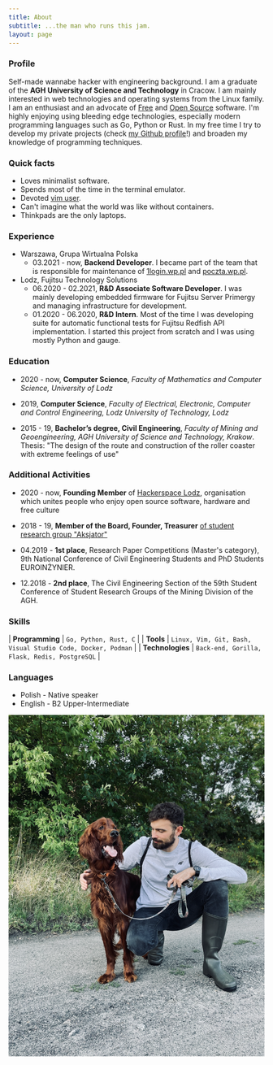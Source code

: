 ```yaml
---
title: About
subtitle: ...the man who runs this jam.
layout: page
---
```

### Profile

Self-made wannabe hacker with engineering background. I am a graduate of the **AGH University of Science and Technology** in Cracow. I am mainly interested in web technologies and operating systems from the Linux family. I am an enthusiast and an advocate of [Free](https://en.wikipedia.org/wiki/Free_software) and [Open Source](https://en.wikipedia.org/wiki/Open-source_software) software. I'm highly enjoying using bleeding edge technologies, especially modern programming languages such as Go, Python or Rust. In my free time I try to develop my private projects (check [my Github profile](https://github.com/thinkofher)!) and broaden my knowledge of programming techniques.

### Quick facts
- Loves minimalist software.
- Spends most of the time in the terminal emulator.
- Devoted [vim user](https://github.com/thinkofher/dotfiles/blob/master/.config/nvim/clean.vim).
- Can't imagine what the world was like without containers.
- Thinkpads are the only laptops.

### Experience

- Warszawa, Grupa Wirtualna Polska
    - 03.2021 - now, **Backend Developer**. I became part of the team that is responsible for maintenance of [1login.wp.pl](https://1login.wp.pl/) and [poczta.wp.pl](https://profil.wp.pl/).
- Lodz, Fujitsu Technology Solutions
    - 06.2020 - 02.2021, **R&D Associate Software Developer**. I was mainly developing embedded firmware for Fujitsu Server Primergy and managing infrastructure for development.
    - 01.2020 - 06.2020, **R&D Intern**. Most of the time I was developing suite for automatic functional tests for Fujitsu Redfish API implementation. I started this project from scratch and I was using mostly Python and gauge.

### Education

- 2020 - now, **Computer Science**, *Faculty of Mathematics and Computer Science, University of Lodz*

- 2019, **Computer Science**, *Faculty of Electrical, Electronic, Computer and Control Engineering, Lodz University of Technology, Lodz*

- 2015 - 19, **Bachelor’s degree, Civil Engineering**, *Faculty of Mining and Geoengineering, AGH University of Science and Technology, Krakow*. Thesis: "The design of the route and construction of the roller coaster with extreme feelings of use"

### Additional Activities

- 2020 - now, **Founding Member** of [Hackerspace Lodz](https://github.com/hakierspejs/wiki/wiki/O-nas), organisation which unites people who enjoy open source software, hardware and free culture

- 2018 - 19, **Member of the Board, Founder, Treasurer** [of student research group  "Aksjator"](https://www.facebook.com/aksjator/)

- 04.2019 - **1st place**, Research Paper Competitions (Master's category), 9th National Conference of Civil Engineering Students and PhD Students EUROINŻYNIER.

- 12.2018 - **2nd place**, The Civil Engineering Section of the 59th Student Conference of Student Research Groups of the Mining Division of the AGH.

### Skills


| **Programming**   | `Go, Python, Rust, C` |
| **Tools**         | `Linux, Vim, Git, Bash, Visual Studio Code, Docker, Podman` |
| **Technologies**  | `Back-end, Gorilla, Flask, Redis, PostgreSQL` |

### Languages

- Polish - Native speaker
- English - B2 Upper-Intermediate

![me and hauru testing me new rubber wellingtons](assets/img/looking_cool_with_hauru.png)

